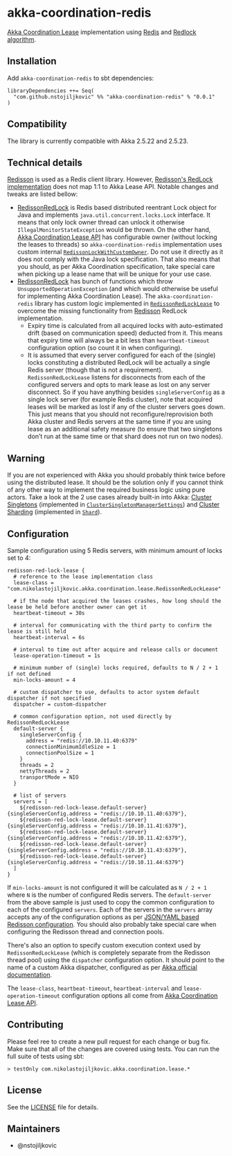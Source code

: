 akka-coordination-redis
=========

[Akka Coordination Lease](https://doc.akka.io/docs/akka/2.5.23/coordination.html) implementation using [Redis](https://redis.io/)
 and [Redlock algorithm](https://redis.io/topics/distlock). 

## Installation

Add `akka-coordination-redis` to sbt dependencies:

```
libraryDependencies ++= Seq(
  "com.github.nstojiljkovic" %% "akka-coordination-redis" % "0.0.1"
)
```

## Compatibility

The library is currently compatible with Akka 2.5.22 and 2.5.23.

## Technical details 

[Redisson](https://github.com/redisson/redisson) is used as a Redis client library. However, 
[Redisson's RedLock implementation](https://github.com/redisson/redisson/wiki/8.-Distributed-locks-and-synchronizers) does
not map 1:1 to Akka Lease API. Notable changes and tweaks are listed bellow:

* [RedissonRedLock](https://github.com/redisson/redisson/blob/master/redisson/src/main/java/org/redisson/RedissonRedLock.java) is
Redis based distributed reentrant Lock object for Java and implements `java.util.concurrent.locks.Lock` interface. It 
means that only lock owner thread can unlock it otherwise `IllegalMonitorStateException` would be thrown. 
On the other hand, [Akka Coordination Lease API](https://doc.akka.io/docs/akka/2.5.23/coordination.html) has configurable owner (without 
locking the leases to threads) so `akka-coordination-redis` implementation uses custom internal 
[`RedissonLockWithCustomOwner`](https://github.com/nstojiljkovic/akka-coordination-redis/blob/master/src/main/scala/com/nikolastojiljkovic/akka/coordination/lease/RedissonLockWithCustomOwner.scala).
Do not use it directly as it does not comply with the Java lock specification. That also means that you should, as per Akka Coordination
specification, take special care when picking up a lease name that will be unique for your use case.
* [RedissonRedLock](https://github.com/redisson/redisson/blob/master/redisson/src/main/java/org/redisson/RedissonRedLock.java) has bunch of
functions which throw `UnsupportedOperationException` (and which would otherwise be useful for implementing Akka Coordination Lease). The `akka-coordination-redis` library has
custom logic implemented in [`RedissonRedLockLease`](https://github.com/nstojiljkovic/akka-coordination-redis/blob/master/src/main/scala/com/nikolastojiljkovic/akka/coordination/lease/RedissonRedLockLease.scala)
to overcome the missing functionality from [Redisson](https://github.com/redisson/redisson) RedLock implementation.
  * Expiry time is calculated from all acquired locks with auto-estimated drift (based on communication speed) deducted from it. 
  This means that expiry time will always be a bit less than `heartbeat-timeout` configuration option (so count it in when configuring).
  * It is assumed that every server configured for each of the (single) locks constituting a distributed RedLock will be actually a single 
  Redis server (though that is not a requirement). `RedissonRedLockLease` listens for disconnects from each of the configured servers and opts 
  to mark lease as lost on any server disconnect. So if you have anything besides `singleServerConfig` as a single lock server (for example Redis cluster), note that
  acquired leases will be marked as lost if any of the cluster servers goes down. This just means that you should not reconfigure/reprovision 
  both Akka cluster and Redis servers at the same time if you are using lease as an additional safety measure (to ensure that 
  two singletons don’t run at the same time or that shard does not run on two nodes).
  
## Warning

If you are not experienced with Akka you should probably think twice before using the distributed lease. It should be the solution only
if you cannot think of any other way to implement the required business logic using pure actors. Take a look at the
2 use cases already built-in into Akka: [Cluster Singletons](https://doc.akka.io/docs/akka/current/cluster-singleton.html#lease) 
(implemented in [`ClusterSingletonManagerSettings`](https://github.com/akka/akka/blob/master/akka-cluster-tools/src/main/scala/akka/cluster/singleton/ClusterSingletonManager.scala))
and [Cluster Sharding](https://doc.akka.io/docs/akka/current/cluster-sharding.html#lease) (implemented in 
[`Shard`](https://github.com/akka/akka/blob/master/akka-cluster-sharding/src/main/scala/akka/cluster/sharding/Shard.scala)).

## Configuration

Sample configuration using 5 Redis servers, with minimum amount of locks set to 4:

```
redisson-red-lock-lease {
  # reference to the lease implementation class 
  lease-class = "com.nikolastojiljkovic.akka.coordination.lease.RedissonRedLockLease"

  # if the node that acquired the leases crashes, how long should the lease be held before another owner can get it
  heartbeat-timeout = 30s

  # interval for communicating with the third party to confirm the lease is still held
  heartbeat-interval = 6s

  # interval to time out after acquire and release calls or document
  lease-operation-timeout = 1s

  # minimum number of (single) locks required, defaults to N / 2 + 1 if not defined
  min-locks-amount = 4
  
  # custom dispatcher to use, defaults to actor system default dispatcher if not specified
  dispatcher = custom-dispatcher
  
  # common configuration option, not used directly by RedissonRedLockLease
  default-server {
    singleServerConfig {
      address = "redis://10.10.11.40:6379"
      connectionMinimumIdleSize = 1
      connectionPoolSize = 1
    }
    threads = 2
    nettyThreads = 2
    transportMode = NIO
  }
  
  # list of servers
  servers = [
    ${redisson-red-lock-lease.default-server} {singleServerConfig.address = "redis://10.10.11.40:6379"},
    ${redisson-red-lock-lease.default-server} {singleServerConfig.address = "redis://10.10.11.41:6379"},
    ${redisson-red-lock-lease.default-server} {singleServerConfig.address = "redis://10.10.11.42:6379"},
    ${redisson-red-lock-lease.default-server} {singleServerConfig.address = "redis://10.10.11.43:6379"},
    ${redisson-red-lock-lease.default-server} {singleServerConfig.address = "redis://10.10.11.44:6379"}
  ]
}
```

If `min-locks-amount` is not configured it will be calculated as `N / 2 + 1` where `N` is the number of configured Redis servers.
The `default-server` from the above sample is just used to copy the common configuration to each of the configured `servers`.
Each of the servers in the `servers` array accepts any of the configuration options as per 
[JSON/YAML based Redisson configuration](https://github.com/redisson/redisson/wiki/2.-Configuration). You should also probably take special 
care when configuring the Redisson thread and connection pools. 

There's also an option to specify custom execution context used by `RedissonRedLockLease` (which is completely separate 
from the Redisson thread pool) using the `dispatcher` configuration option. It should point to the name of a custom Akka 
dispatcher, configured as per [Akka official documentation](https://doc.akka.io/docs/akka/2.5.23/dispatchers.html).

The `lease-class`, `heartbeat-timeout`, `heartbeat-interval` and `lease-operation-timeout` configuration options all come from
[Akka Coordination Lease API](https://doc.akka.io/docs/akka/2.5.23/coordination.html).

## Contributing

Please feel ree to create a new pull request for each change or bug fix. Make sure that all of the changes are covered using 
tests. You can run the full suite of tests using sbt:

```
> testOnly com.nikolastojiljkovic.akka.coordination.lease.*
```

## License

See the [LICENSE](https://github.com/nstojiljkovic/akka-coordination-redis/blob/master/LICENSE) file for details.

## Maintainers

- @nstojiljkovic